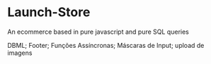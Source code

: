 # Launch-Store
An ecommerce based in pure javascript and pure SQL queries

DBML;
Footer;
Funções Assíncronas;
Máscaras de Input;
upload de imagens

